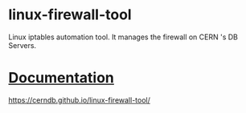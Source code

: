 # linux-firewall-tool
Linux iptables automation tool. It manages the firewall on CERN 's DB Servers.

# [Documentation](https://cerndb.github.io/linux-firewall-tool/)
https://cerndb.github.io/linux-firewall-tool/

